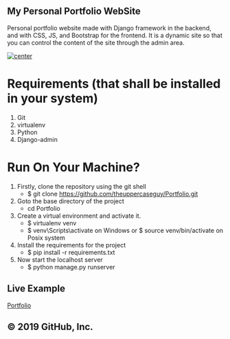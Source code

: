## My Personal Portfolio WebSite


Personal portfolio website made with Django framework in the backend, and with CSS, JS, and Bootstrap for the frontend. It is a dynamic site so that you can control the content of the site through the admin area.

<a align="center" href="https://saadkhan-portfolio.herokuapp.com/">
  <img align="center" src="https://img.shields.io/badge/View%20The%20Portfolio-Click%20me-blue" alt="center">
</a>

# Requirements (that shall be installed in your system)
  1. Git
  2. virtualenv
  3. Python
  4. Django-admin

# Run On Your Machine?
  1. Firstly, clone the repository using the git shell 
      - $ git clone https://github.com/theuppercaseguy/Portfolio.git
  2. Goto the base directory of the project 
     - cd Portfolio 
  3. Create a virtual environment and activate it. 
      - $ virtualenv venv 
      - $ venv\Scripts\activate on Windows or $ source venv/bin/activate on Posix system 
  4. Install the requirements for the project 
      - $ pip install -r requirements.txt 
  5. Now start the localhost server
      - $ python manage.py runserver 

## Live Example
   [Portfolio](https://saadkhan-portfolio.herokuapp.com)


## © 2019 GitHub, Inc.



